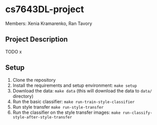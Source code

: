# cs7643DL-project

Members: Xenia Kramarenko, Ran Tavory

## Project Description
TODO
x

## Setup
1. Clone the repository
2. Install the requirements and setup environment: `make setup`
3. Download the data: `make data` (this will download the data to `data/` directory)
4. Run the basic classifier: `make run-train-style-classifier`
5. Run style transfer `make run-style-transfer`
6. Run the classifier on the style transfer images: `make run-classify-style-after-style-transfer`

